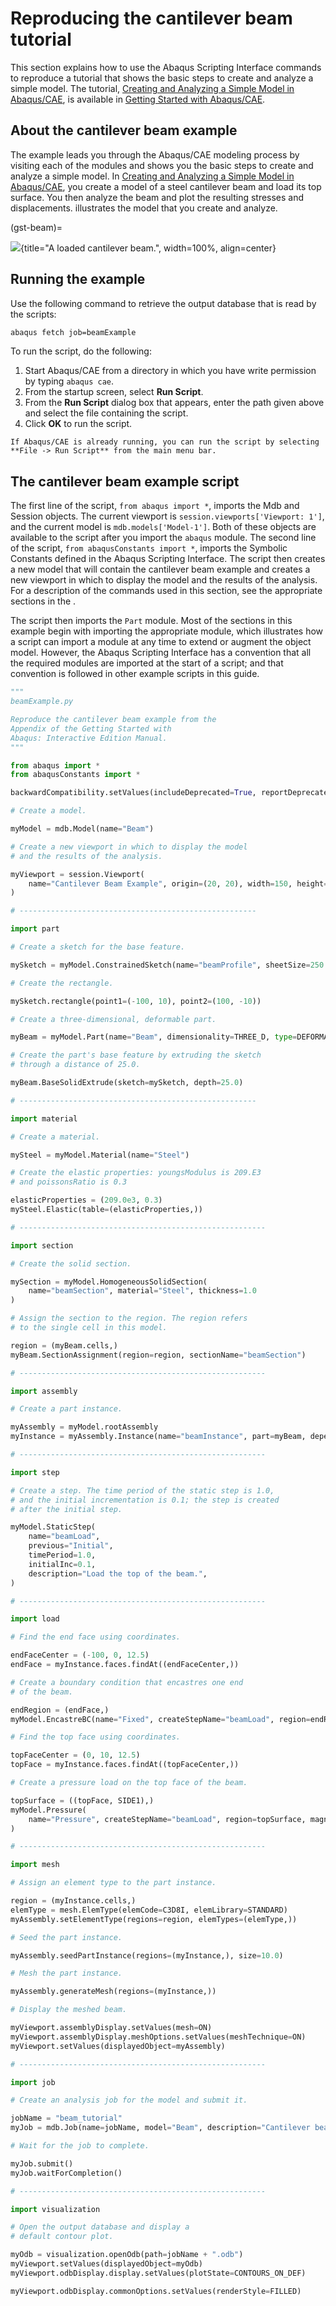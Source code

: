 # Reproducing the cantilever beam tutorial

This section explains how to use the Abaqus Scripting Interface commands to reproduce a tutorial that shows the basic steps to create and analyze a simple model. The tutorial, [Creating and Analyzing a Simple Model in Abaqus/CAE](https://help.3ds.com/2021/English/DSSIMULIA_Established/SIMACAEGSARefMap/simagsa-m-Caebeam-sb.htm?contextscope=all#simagsa-m-Caebeam-sb), is available in [Getting Started with Abaqus/CAE](https://help.3ds.com/2021/English/DSSIMULIA_Established/SIMACAEGSARefMap/simagsa-c-ov.htm?contextscope=all#simagsa-c-ov).

## About the cantilever beam example

The example leads you through the Abaqus/CAE modeling process by visiting each of the modules and shows you the basic steps to create and analyze a simple model. In [Creating and Analyzing a Simple Model in Abaqus/CAE](https://help.3ds.com/2021/English/DSSIMULIA_Established/SIMACAEGSARefMap/simagsa-m-Caebeam-sb.htm?contextscope=all#simagsa-m-Caebeam-sb), you create a model of a steel cantilever beam and load its top surface. You then analyze the beam and plot the resulting stresses and displacements. [](#gst-beam) illustrates the model that you create and analyze.

(gst-beam)=

![](/images/gst-beam.png){title="A loaded cantilever beam.", width=100%, align=center}

## Running the example

Use the following command to retrieve the output database that is read by the scripts:

```sh
abaqus fetch job=beamExample
```

To run the script, do the following:

1. Start Abaqus/CAE from a directory in which you have write permission by typing `abaqus cae`.
2. From the startup screen, select **Run Script**.
3. From the **Run Script** dialog box that appears, enter the path given above and select the file containing the script.
4. Click **OK** to run the script.

```{note}
If Abaqus/CAE is already running, you can run the script by selecting **File -> Run Script** from the main menu bar.
```

## The cantilever beam example script

The first line of the script, `from abaqus import *`, imports the Mdb and Session objects. The current viewport is `session.viewports['Viewport: 1']`, and the current model is `mdb.models['Model-1']`. Both of these objects are available to the script after you import the `abaqus` module. The second line of the script, `from abaqusConstants import *`, imports the Symbolic Constants defined in the Abaqus Scripting Interface. The script then creates a new model that will contain the cantilever beam example and creates a new viewport in which to display the model and the results of the analysis. For a description of the commands used in this section, see the appropriate sections in the [](/reference/index.md).

The script then imports the `Part` module. Most of the sections in this example begin with importing the appropriate module, which illustrates how a script can import a module at any time to extend or augment the object model. However, the Abaqus Scripting Interface has a convention that all the required modules are imported at the start of a script; and that convention is followed in other example scripts in this guide.

```python
"""
beamExample.py

Reproduce the cantilever beam example from the
Appendix of the Getting Started with
Abaqus: Interactive Edition Manual.
"""

from abaqus import *
from abaqusConstants import *

backwardCompatibility.setValues(includeDeprecated=True, reportDeprecated=False)

# Create a model.

myModel = mdb.Model(name="Beam")

# Create a new viewport in which to display the model
# and the results of the analysis.

myViewport = session.Viewport(
    name="Cantilever Beam Example", origin=(20, 20), width=150, height=120
)

# -----------------------------------------------------

import part

# Create a sketch for the base feature.

mySketch = myModel.ConstrainedSketch(name="beamProfile", sheetSize=250.0)

# Create the rectangle.

mySketch.rectangle(point1=(-100, 10), point2=(100, -10))

# Create a three-dimensional, deformable part.

myBeam = myModel.Part(name="Beam", dimensionality=THREE_D, type=DEFORMABLE_BODY)

# Create the part's base feature by extruding the sketch
# through a distance of 25.0.

myBeam.BaseSolidExtrude(sketch=mySketch, depth=25.0)

# -----------------------------------------------------

import material

# Create a material.

mySteel = myModel.Material(name="Steel")

# Create the elastic properties: youngsModulus is 209.E3
# and poissonsRatio is 0.3

elasticProperties = (209.0e3, 0.3)
mySteel.Elastic(table=(elasticProperties,))

# -------------------------------------------------------

import section

# Create the solid section.

mySection = myModel.HomogeneousSolidSection(
    name="beamSection", material="Steel", thickness=1.0
)

# Assign the section to the region. The region refers
# to the single cell in this model.

region = (myBeam.cells,)
myBeam.SectionAssignment(region=region, sectionName="beamSection")

# -------------------------------------------------------

import assembly

# Create a part instance.

myAssembly = myModel.rootAssembly
myInstance = myAssembly.Instance(name="beamInstance", part=myBeam, dependent=OFF)

# -------------------------------------------------------

import step

# Create a step. The time period of the static step is 1.0,
# and the initial incrementation is 0.1; the step is created
# after the initial step.

myModel.StaticStep(
    name="beamLoad",
    previous="Initial",
    timePeriod=1.0,
    initialInc=0.1,
    description="Load the top of the beam.",
)

# -------------------------------------------------------

import load

# Find the end face using coordinates.

endFaceCenter = (-100, 0, 12.5)
endFace = myInstance.faces.findAt((endFaceCenter,))

# Create a boundary condition that encastres one end
# of the beam.

endRegion = (endFace,)
myModel.EncastreBC(name="Fixed", createStepName="beamLoad", region=endRegion)

# Find the top face using coordinates.

topFaceCenter = (0, 10, 12.5)
topFace = myInstance.faces.findAt((topFaceCenter,))

# Create a pressure load on the top face of the beam.

topSurface = ((topFace, SIDE1),)
myModel.Pressure(
    name="Pressure", createStepName="beamLoad", region=topSurface, magnitude=0.5
)

# -------------------------------------------------------

import mesh

# Assign an element type to the part instance.

region = (myInstance.cells,)
elemType = mesh.ElemType(elemCode=C3D8I, elemLibrary=STANDARD)
myAssembly.setElementType(regions=region, elemTypes=(elemType,))

# Seed the part instance.

myAssembly.seedPartInstance(regions=(myInstance,), size=10.0)

# Mesh the part instance.

myAssembly.generateMesh(regions=(myInstance,))

# Display the meshed beam.

myViewport.assemblyDisplay.setValues(mesh=ON)
myViewport.assemblyDisplay.meshOptions.setValues(meshTechnique=ON)
myViewport.setValues(displayedObject=myAssembly)

# -------------------------------------------------------

import job

# Create an analysis job for the model and submit it.

jobName = "beam_tutorial"
myJob = mdb.Job(name=jobName, model="Beam", description="Cantilever beam tutorial")

# Wait for the job to complete.

myJob.submit()
myJob.waitForCompletion()

# -------------------------------------------------------

import visualization

# Open the output database and display a
# default contour plot.

myOdb = visualization.openOdb(path=jobName + ".odb")
myViewport.setValues(displayedObject=myOdb)
myViewport.odbDisplay.display.setValues(plotState=CONTOURS_ON_DEF)

myViewport.odbDisplay.commonOptions.setValues(renderStyle=FILLED)
```
